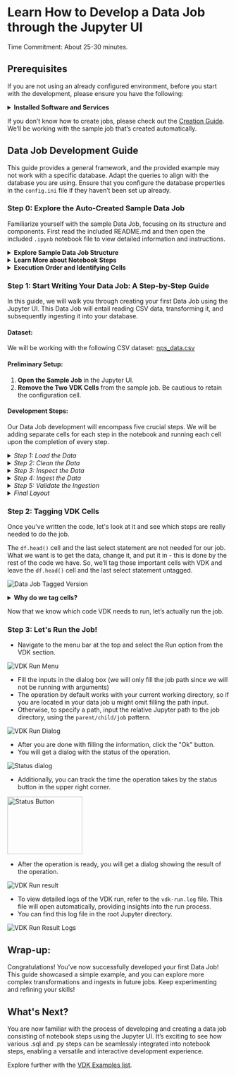 # Learn How to Develop a Data Job through the Jupyter UI
Time Commitment: About 25-30 minutes.

## Prerequisites

If you are not using an already configured environment,
before you start with the development, please ensure you have the following:

<details>
  <summary><b>Installed Software and Services</b></summary>

- **[vdk-jupyterlab-extension](https://github.com/vmware/versatile-data-kit/blob/main/projects/vdk-plugins/vdk-jupyter/vdk-jupyterlab-extension/README.md):** This extension integrates VDK with JupyterLab.
- **[vdk-notebook](https://github.com/vmware/versatile-data-kit/blob/main/projects/vdk-plugins/vdk-notebook/README.md):** Allows the execution of VDK jobs with notebooks.
- **[vdk-ipython](https://github.com/vmware/versatile-data-kit/blob/main/projects/vdk-plugins/vdk-ipython/README.md):** Loads VDK functionalities into IPython environments, allowing enhanced interaction.

</details>

If you don’t know how to create jobs, please check out the [Creation Guide](create_tutorial.md).
We’ll be working with the sample job that’s created automatically.

## Data Job Development Guide

This guide provides a general framework, and the provided example may not work with a specific database.
Adapt the queries to align with the database you are using.
Ensure that you configure the database properties in the `config.ini` file if they haven’t been set up already.

### Step 0: Explore the Auto-Created Sample Data Job

Familiarize yourself with the sample Data Job, focusing on its structure and components.
First read the included README.md and then open the included `.ipynb` notebook file to view detailed information and instructions.

<details>
  <summary><b>Explore Sample Data Job Structure</b></summary>

- Upon opening the file, observe cells containing sample information and instructional docstrings.
- **Configuration Cell:** Identify and run the configuration cell for VDK IPython as instructed, allowing VDK interaction within the notebook.
- **VDK Cells Examples:** Note two provided VDK cells illustrating basic usage and functionality.

  ![VDK Create Sample Job](images/sample-notebook-file.png)

</details>

<details>
  <summary><b>Learn More about Notebook Steps</b></summary>

#### Python Cells
Within the notebook, VDK provides an object — `job_input`, which has methods for:
- Executing queries
- Ingesting data
- Handling properties, and more.

To learn more about it, type `help(job_input)` in a Python cell.

#### SQL Cells
SQL-only cells can be created by starting the cell with `%%vdksql` magic. Properties and arguments within SQL cells are automatically replaced, for example `{db}`.

```ipython
%%vdksql
select * from {db}.sales
join {db}.marketing
using (sale_id)
```
</details>

<details>
  <summary><b>Execution Order and Identifying Cells</b></summary>

#### Tagging Cells with "vdk"
Cells can be tagged with "vdk". While this tag does not impact the development phase of the data job, it is crucial for subsequent automated operations, like a "VDK Run".

- **Impact of Tagging:** Only the cells critical to the data job should be tagged with "vdk". These tagged cells are essential during deployment and other execution processes.
- **Identifying VDK Cells:** They can be easily recognized by their unique color scheme, the presence of the VDK logo, and an exclusive numbering system.
- **Execution Order:** VDK cells in the notebook are executed according to their numbering when executing the notebook data job with VDK.
- **Untagged Cells:** Cells not tagged with "vdk" will be overlooked during deployment. They can be deleted as they are not essential to the data job's execution. However, removing VDK-tagged cells will alter the data job execution.

#### Sample Job Overview
In the sample job, there are two VDK cells, with the remaining ones being untagged.

![VDK Cells Sample Job](images/sample-notebook-file.png)

</details>

### Step 1: Start Writing Your Data Job: A Step-by-Step Guide

In this guide, we will walk you through creating your first Data Job using the Jupyter UI. This Data Job will entail reading CSV data, transforming it, and subsequently ingesting it into your database.

#### **Dataset:**
We will be working with the following CSV dataset: [nps_data.csv](https://raw.githubusercontent.com/duyguHsnHsn/nps-data/main/nps_data.csv)

#### **Preliminary Setup:**
1. **Open the Sample Job** in the Jupyter UI.
2. **Remove the Two VDK Cells** from the sample job. Be cautious to retain the configuration cell.

#### **Development Steps:**
Our Data Job development will encompass five crucial steps. We will be adding separate cells for each step in the notebook and running each cell upon the completion of every step.

<details>
  <summary><i>Step 1: Load the Data</i></summary>

In the first step, we will load the data from the provided CSV link as a DataFrame.

```
import pandas as pd
# Read the data
url = "https://raw.githubusercontent.com/duyguHsnHsn/nps-data/main/nps_data.csv"
df = pd.read_csv(url)
```

</details>

<details>
  <summary><i>Step 2: Clean the Data</i></summary>

Next, we will remove any dirty test data from the DataFrame to clean our dataset.

```
df = df[df['User'] != 'testuser']
```

</details>

<details>
  <summary><i>Step 3: Inspect the Data</i></summary>
Post-cleaning, we will inspect the first few rows of our DataFrame to ensure the data is in the correct format and has been cleaned properly.

```
df.head()
```

</details>

<details>
  <summary><i>Step 4: Ingest the Data</i></summary>

Once satisfied with the cleanliness and structure of our data, we will ingest it using VDK's job_input.
In this step, additional parameters like collector_id can also be added if needed.

```
job_input.send_tabular_data_for_ingestion(
    df.itertuples(index=False),
    destination_table="nps_data",
    column_names=df.columns.tolist()
)
```

</details>

<details>
  <summary><i>Step 5: Validate the Ingestion</i></summary>

Finally, to ensure the success of our Data Job, we will validate whether the data has been ingested successfully by querying our destination table and inspecting the ingested data.

```
%%vdksql
select * from nps_data
```

</details>

<details>
  <summary><i>Final Layout</i></summary>

Upon completion of all the steps, your notebook should resemble the following:

![Data Job First version](images/untagged-cells-job.png)

</details>


###  Step 2: Tagging VDK Cells

Once you've written the code, let's look at it and see which steps are really needed to do the job.

The `df.head()` cell and the last select statement are not needed for our job.
What we want is to get the data, change it, and put it in - this is done by the rest of the code we have.
So, we’ll tag those important cells with VDK and leave the `df.head()` cell and the last select statement untagged.

![Data Job Tagged Version](images/tagged-cells-job.png)

<details>
  <summary><b>Why do we tag cells?</b></summary>

Tagging the right cells with VDK makes sure that when we do "VDK Run" or when the job runs on a schedule, no extra code runs.
You can either delete the extra cells or leave them untagged.
For this guide, we’ll leave them untagged so you can see the difference between tagged and untagged cells.

Now, with everything clear, let’s run the job!
</details>

Now that we know which code VDK needs to run, let’s actually run the job.


### Step 3: Let's Run the Job!

- Navigate to the menu bar at the top and select the Run option from the VDK section.

![VDK Run Menu](images/run-menu.png)

- Fill the inputs in the dialog box (we will only fill the job path since we will not be running with arguments)
- The operation by default works with your current working directory, so if you are located in your data job u might omit filling the path input.
- Otherwise, to specify a path, input the relative Jupyter path to the job directory, using the `parent/child/job` pattern.

![VDK Run Dialog](images/run-dialog.png)

- After you are done with filling the information, click the "Ok" button.
- You will get a dialog with the status of the operation.

![Status dialog](images/run-status-dialog.png)

- Additionally, you can track the time the operation takes by the status button in the upper right corner.

<img src="images/vdk-status-button.png" alt="Status Button" width="170px" height="130px"/>


- After the operation is ready, you will get a dialog showing the result of the operation.

![VDK Run result](images/run-result-dialog.png)

- To view detailed logs of the VDK run, refer to the `vdk-run.log` file. This file will open automatically, providing insights into the run process.
- You can find this log file in the root Jupyter directory.

![VDK Run Result Logs](images/vdk-run-logs.png)

## Wrap-up:
Congratulations!
You’ve now successfully developed your first Data Job!
This guide showcased a simple example, and you can explore more complex transformations and ingests in future jobs.
Keep experimenting and refining your skills!


## What's Next?

You are now familiar with the process of developing and creating a data job consisting of notebook steps using the Jupyter UI.
It’s exciting to see how various .sql and .py steps can be seamlessly integrated into notebook steps, enabling a versatile and interactive development experience.

Explore further with the [VDK Examples list](https://github.com/vmware/versatile-data-kit/wiki/Examples).
